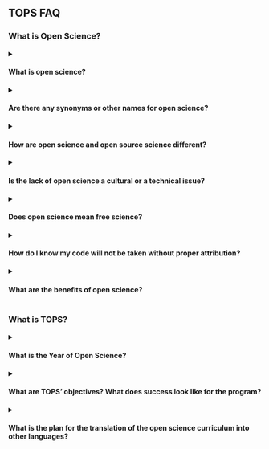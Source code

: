 ## TOPS FAQ

### What is Open Science?
<details>
  <summary><h4>What is open science?</h4></summary>
  Open science does not have one central definition or framework. However, we like how <a href = "https://agupubs.onlinelibrary.wiley.com/doi/full/10.1029/2020EA001562">Ramachandran et al. (2021)</a> defines it; they say open science is “a collaborative culture enabled by technology that empowers the open sharing of data, information, and knowledge within the scientific community and the wider public to accelerate scientific research and understanding.” Broadly, it is a collection of ideas, principles, and practices that attempt to increase the quantity and quality of scientific production as well as facilitate the public’s interaction with science through openness and transparency.
  </details>
  
  <details>
  <summary><h4>Are there any synonyms or other names for open science?</summary></h4>
  Yes! One might argue that the term open science excludes the Arts, Humanities, and the Social Sciences, but all disciplines stand to benefit from open science principles. That’s why you might hear people use the terms “open research” or “open scholarship”.
</details>

<details>
  <summary><h4>How are open science and open source science different?</h4></summary>
  Open-source science (OSS) is a part of open science. Open-source science is a commitment to the open sharing of software, data, and knowledge (algorithms, papers, documents, ancillary information) from the start of research activities. The principles of OSS are to make publicly funded scientific research transparent, inclusive, accessible, and reproducible. All of these aspects of open-source science are intentionally a part of open science.
  </details>
  
  <details>
  <summary><h4>Is the lack of open science a cultural or a technical issue?</h4></summary>
  Both. Open science is more than just the open sharing of data and code. It also is a cultural shift in the scientific process that encourages collaboration among people of diverse backgrounds, including scientific field, gender, location, ethnicity, and expertise. By removing barriers to participation in the scientific process, open-source science is inherently inclusive and collaborative. NASA’s vision is to use open science principles to expand participation in the scientific process, improve reproducibility, and accelerate scientific discovery for societal benefit. Technological considerations include use of existing investments in infrastructure and mechanisms for community contributions, while limiting the proliferation of unvalidated data.
  </details>
  
  <details>
  <summary><h4>Does open science mean free science?</h4></summary>
  Open science is the commitment to the full, free, and open sharing of data, code and knowledge as early in the research process as possible. To learn more about NASA’s work and policy in this area, go to <a href = "https://science.nasa.gov/open-science-overview">https://science.nasa.gov/open-science-overview</a>
  </details>
  
  <details>
  <summary><h4>How do I know my code will not be taken without proper attribution?</h4></summary>
  One of the principles of open science is proper attribution of previous work, collaborations, and knowledge used from various sources. Making your code open, appropriately licenced, and assigning it a DOI will help researchers track developing code.
  </details>
  
  <details>
  <summary><h4>What are the benefits of open science?</h4></summary>
  Open science makes the scientific process better and easier for both the researchers and the public alike. By making science more transparent, open science allows for increased collaboration between researchers as well as growing the flow of crucial scientific information to the public. It also democratizes the scientific process by allowing people who were previously gatekept to now participate in science.
  </details>

### What is TOPS?
<details>
  <summary><h4>What is the Year of Open Science?</h4></summary>
  Transform to Open Science (TOPS) is a five-year initiative designed to support scientists, agencies, organizations, and communities as they transform to an inclusive culture of open science. Many TOPS activities will be focused around 2023 as NASA’s Year of Open Science. In partnership with major scientific organizations, Year of Open Science is designed to spark change and inspire open science engagement through events and activities that will shift the current paradigm. Sign up for the <a href = "https://docs.google.com/forms/d/e/1FAIpQLSeb_6PdbaPYFcVwXWgMJ053Q_pF2rW2YOu51Qmrh5nWaRYc7Q/viewform">TOPS newsletter</a> to keep up-to-date on the latest Year of Open Science activities and developments.
  </details>
  
  <details>
  <summary><h4>What are TOPS’ objectives? What does success look like for the program?</h4></summary>
  We have three goals. We want:
    <ol>
      <li>For 20,000 people to complete our Open Science course and earn our Open Science Badge,</li>
      <li>To support at least 5 major discoveries, and</li>
      <li>To double participation of underrepresented groups.</li>
  </ol>
  </details>
  
  <details>
  <summary><h4>What is the plan for the translation of the open science curriculum into other languages?</h4></summary>
  The initial OpenCore modules will be in English. However, we are designing for it to be easily translatable with the goal to add other languages in the future. Also, TOPS will be releasing competitive NASA funding opportunities for add-ons to this curriculum such as discipline-specific modules or using data in the cloud. Additional support of languages could be part of one of these extensions.
  </details>
  
  
